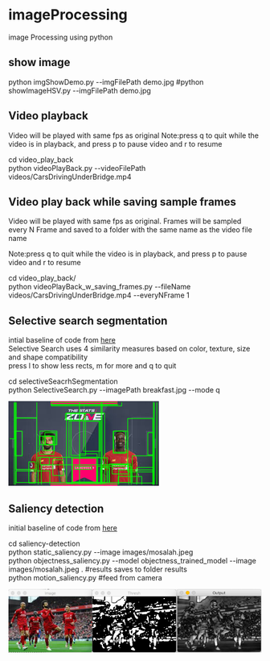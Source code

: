 # imageProcessing
image Processing using python

## show image

python imgShowDemo.py --imgFilePath   demo.jpg
#python showImageHSV.py --imgFilePath   demo.jpg


## Video playback 

Video will be played with same fps as original
Note:press q to quit while the video is in playback, and press p to pause video and r to resume 

cd video_play_back </br>
python videoPlayBack.py --videoFilePath videos/CarsDrivingUnderBridge.mp4


## Video play back while saving sample frames
Video will be played with same fps as original. Frames will be sampled every N Frame and saved to a folder with the same name as the video file name

Note:press q to quit while the video is in playback, and press p to pause video and r to resume 

cd video_play_back/  </br>
python  videoPlayBack_w_saving_frames.py   --fileName videos/CarsDrivingUnderBridge.mp4 --everyNFrame 1



## Selective search segmentation

intial baseline of code from [here](https://www.learnopencv.com/selective-search-for-object-detection-cpp-python/)  </br>
Selective Search uses 4 similarity measures based on color, texture, size and shape compatibility </br>
press l to show less rects, m for more and q to quit

cd selectiveSeacrhSegmentation </br>
python SelectiveSearch.py --imagePath breakfast.jpg  --mode q 



![Sample curve output from training cats vs dogs dataset](https://github.com/Walid-Ahmed/imageProcessing/blob/master/sampleImages/selectivesearchDemo.png)

## Saliency detection

initial baseline of code from [here](https://www.pyimagesearch.com/2018/07/16/opencv-saliency-detection/) </br>

cd saliency-detection  </br>
python static_saliency.py --image images/mosalah.jpeg  </br>
python objectness_saliency.py --model objectness_trained_model --image images/mosalah.jpeg . #results saves to folder results  </br>
python motion_saliency.py   #feed from camera  </br>

 ![Sample curve output from training cats vs dogs dataset](https://github.com/Walid-Ahmed/imageProcessing/blob/master/sampleImages/MoSalahStaticSaliency.png)
